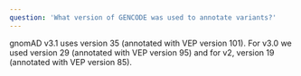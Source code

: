 ```yaml
---
question: 'What version of GENCODE was used to annotate variants?'
---
```


gnomAD v3.1 uses version 35 (annotated with VEP version 101). For v3.0 we used version 29 (annotated with VEP version 95) and for v2, version 19 (annotated with VEP version 85).
